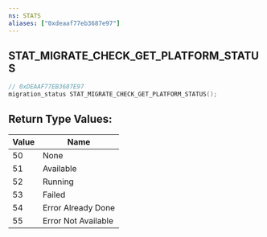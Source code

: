 ```yaml
---
ns: STATS
aliases: ["0xdeaaf77eb3687e97"]
---
```

## STAT_MIGRATE_CHECK_GET_PLATFORM_STATUS

```c
// 0xDEAAF77EB3687E97
migration_status STAT_MIGRATE_CHECK_GET_PLATFORM_STATUS();
```

## Return Type Values:
| Value | Name |
| --- | --- |
| 50 | None |
| 51 | Available |
| 52 | Running |
| 53 | Failed |
| 54 | Error Already Done |
| 55 | Error Not Available |

